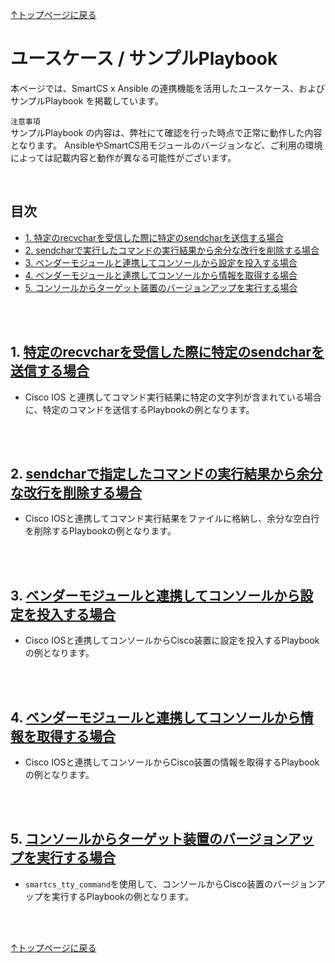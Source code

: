 
[↑トップページに戻る](../README.md)
<br>
# ユースケース / サンプルPlaybook

本ページでは、SmartCS x Ansible の連携機能を活用したユースケース、およびサンプルPlaybook を掲載しています。  

`注意事項`  
サンプルPlaybook の内容は、弊社にて確認を行った時点で正常に動作した内容となります。
AnsibleやSmartCS用モジュールのバージョンなど、ご利用の環境によっては記載内容と動作が異なる可能性がございます。  

<br>

## 目次
- [1. 特定のrecvcharを受信した際に特定のsendcharを送信する場合](./playbook-example.md#1-特定のrecvcharを受信した際に特定のsendcharを送信する場合)
- [2. sendcharで実行したコマンドの実行結果から余分な改行を削除する場合](./playbook-example.md#2-sendcharで指定したコマンドの実行結果から余分な改行を削除する場合)
- [3. ベンダーモジュールと連携してコンソールから設定を投入する場合](./playbook-example.md#3-ベンダーモジュールと連携してコンソールから設定を投入する場合)
- [4. ベンダーモジュールと連携してコンソールから情報を取得する場合](./playbook-example.md#4-ベンダーモジュールと連携してコンソールから情報を取得する場合)
- [5. コンソールからターゲット装置のバージョンアップを実行する場合](./playbook-example.md#5-コンソールからターゲット装置のバージョンアップを実行する場合)

<br>
<br>

## 1. [特定のrecvcharを受信した際に特定のsendcharを送信する場合](./playbook-example/wait_specific_recvchar.md)

* Cisco IOS と連携してコマンド実行結果に特定の文字列が含まれている場合に、特定のコマンドを送信するPlaybookの例となります。

<br>
<br>

## 2. [sendcharで指定したコマンドの実行結果から余分な改行を削除する場合](./playbook-example/convert_nl.md)

* Cisco IOSと連携してコマンド実行結果をファイルに格納し、余分な空白行を削除するPlaybookの例となります。

<br>
<br>

## 3. [ベンダーモジュールと連携してコンソールから設定を投入する場合](./playbook-example/cat3550_config.md)

* Cisco IOSと連携してコンソールからCisco装置に設定を投入するPlaybookの例となります。

<br>
<br>

## 4. [ベンダーモジュールと連携してコンソールから情報を取得する場合](./playbook-example/cat3550_show.md)

* Cisco IOSと連携してコンソールからCisco装置の情報を取得するPlaybookの例となります。

<br>
<br>

## 5. [コンソールからターゲット装置のバージョンアップを実行する場合](./playbook-example/cat1000_verup.md)

* `smartcs_tty_command`を使用して、コンソールからCisco装置のバージョンアップを実行するPlaybookの例となります。

<br>
<br>

[↑トップページに戻る](../README.md)
